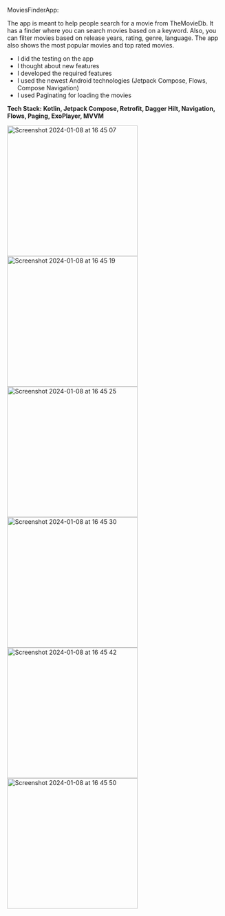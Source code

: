 MoviesFinderApp:

The app is meant to help people search for a movie from TheMovieDb. It has a finder where you can search movies based on a keyword. Also, you can filter movies based on release years, rating, genre, language. The app also shows the most popular movies and top rated movies.
- I did the testing on the app
- I thought about new features
- I developed the required features
- I used the newest Android technologies (Jetpack Compose, Flows, Compose Navigation)
- I used Paginating for loading the movies 


**Tech Stack: Kotlin, Jetpack Compose, Retrofit, Dagger Hilt, Navigation, Flows, Paging, ExoPlayer, MVVM**

<img width="303" alt="Screenshot 2024-01-08 at 16 45 07" src="https://github.com/biancapistea/MoviesFinderApp/assets/56589178/dd7bbbf5-e0af-40bd-af60-fe6607ef40d5">
<img width="303" alt="Screenshot 2024-01-08 at 16 45 19" src="https://github.com/biancapistea/MoviesFinderApp/assets/56589178/3e11d2da-eb06-4f39-b5f2-b8c4d02b5f44">
<img width="303" alt="Screenshot 2024-01-08 at 16 45 25" src="https://github.com/biancapistea/MoviesFinderApp/assets/56589178/5de25dbc-b700-4f50-b8dc-e6f090af7f7c">
<img width="303" alt="Screenshot 2024-01-08 at 16 45 30" src="https://github.com/biancapistea/MoviesFinderApp/assets/56589178/9cf7dd19-9f33-4986-93d8-eb8c70c0959e">
<img width="303" alt="Screenshot 2024-01-08 at 16 45 42" src="https://github.com/biancapistea/MoviesFinderApp/assets/56589178/acbb5903-c062-4d83-af4e-439fd62753cb">
<img width="303" alt="Screenshot 2024-01-08 at 16 45 50" src="https://github.com/biancapistea/MoviesFinderApp/assets/56589178/347ed486-2689-4cf4-b55b-9e74c9c6d05f">
